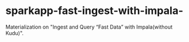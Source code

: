 # sparkapp-fast-ingest-with-impala-
Materialization on "Ingest and Query “Fast Data” with Impala(without Kudu)".
